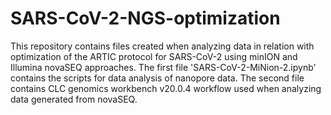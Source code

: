 # SARS-CoV-2-NGS-optimization
This repository contains files created when analyzing data in relation with optimization of the ARTIC protocol for SARS-CoV-2 using minION and Illumina novaSEQ approaches.
The first file 'SARS-CoV-2-MiNion-2.ipynb' contains the scripts for data analysis of nanopore data. The second file contains CLC genomics workbench v20.0.4 workflow used when analyzing data generated from novaSEQ.
